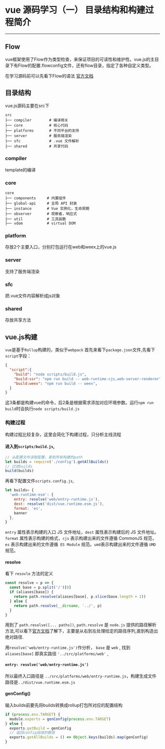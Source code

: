 # vue 源码学习（一） 目录结构和构建过程简介
---
## Flow

vue框架使用了Flow作为类型检查，来保证项目的可读性和维护性。vue.js的主目录下有Flow的配置.flowconfig文件，还有flow目录，指定了各种自定义类型。

在学习源码前可以先看下Flow的语法 [官方文档](https://flow.org/en/docs/config/)



## 目录结构 
vue.js源码主要在src下
```
src
├── compiler        # 编译相关 
├── core            # 核心代码 
├── platforms       # 不同平台的支持
├── server          # 服务端渲染
├── sfc             # .vue 文件解析
├── shared          # 共享代码
```

### compiler
template的编译
### core
```
core
├── components     # 内置组件
├── global-api     # 全局 API 封装 
├── instance       # Vue 实例化，生命周期
├── observer       # 观察者，响应式
├── util           # 工具函数
├── vdom           # virtual DOM
```

### platform
存放2个主要入口，分别打包运行在web和weex上的vue.js

### server
支持了服务端渲染

### sfc
把.vue文件内容解析成js对象

### shared
存放共享方法

## vue.js构建 
`vue`是基于`Rollup`构建的，类似于`webpack`
首先来看下`package.json`文件,先看下`script`字段：
```json {.line-numbers}
{
  "script":{
    "build": "node scripts/build.js",
    "build:ssr": "npm run build -- web-runtime-cjs,web-server-renderer",
    "build:weex": "npm run build -- weex",
  }
}
```
这3条都是构建vue的命令，后2条是根据需求添加对应环境参数。运行`npm run build`时会执行`node scripts/build.js`

### 构建过程
构建过程比较复杂，这里会简化下构建过程，只分析主线流程

#### 进入到`scripts/build.js`,
```javascript {.line-numbers}
// 从配置文件读取配置，拿到所有构建的path
let builds = require('./config').getAllBuilds()
// 过滤builds
build(builds)
```
再看下配置文件`scripts.config.js`,
```javascript {.line-numbers}
let builds= {
  'web-runtime-esm': {
    entry: resolve('web/entry-runtime.js'),
    dest: resolve('dist/vue.runtime.esm.js'),
    format: 'es',
    banner
  },
}
```
`entry` 属性表示构建的入口 JS 文件地址，`dest` 属性表示构建后的 JS 文件地址。`format` 属性表示构建的格式，`cjs` 表示构建出来的文件遵循 CommonJS 规范，`es` 表示构建出来的文件遵循` ES Module` 规范。` umd `表示构建出来的文件遵循 `UMD` 规范。

#### resolve
看下 `resovle` 方法的定义
```javascript {.line-numbers}
const resolve = p => {
  const base = p.split('/')[0]
  if (aliases[base]) {
    return path.resolve(aliases[base], p.slice(base.length + 1))
  } else {
    return path.resolve(__dirname, '../', p)
  }
}
```
用到了 `path.resolve([... paths])`, `path.resolve` 是 `node.js` 提供的路径解析方法,可以看下[官方文档](https://nodejs.org/docs/latest/api/path.html#path_path_resolve_paths)了解下，主要是从右到左处理给定的路径序列,直到构造出绝对路径.

用`resolve('web/entry-runtime.js')`作分析， `base` 是 `web` , 找到 `aliases[base]` 即真实路径 `'../src/platforms/web'` ,

#### `entry: resolve('web/entry-runtime.js')`
所以最终入口路径是 `../src/platforms/web/entry-runtime.js`，构建生成文件路径是`../dist/vue.runtime.esm.js`

#### genConfig()
输入builds前要先将builds转换成rollup打包所对应的配置结构
```javascript {.line-numbers}
if (process.env.TARGET) {
  module.exports = genConfig(process.env.TARGET)
} else {
  exports.getBuild = genConfig
  // 返回config组成的数组
  exports.getAllBuilds = () => Object.keys(builds).map(genConfig)
}
```